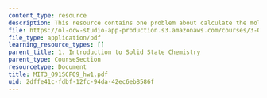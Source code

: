 ```yaml
---
content_type: resource
description: This resource contains one problem about calculate the molecular weight.
file: https://ol-ocw-studio-app-production.s3.amazonaws.com/courses/3-091sc-introduction-to-solid-state-chemistry-fall-2010/2dffe41cfdbf12fc94da42ec6eb8586f_MIT3_091SCF09_hw1.pdf
file_type: application/pdf
learning_resource_types: []
parent_title: 1. Introduction to Solid State Chemistry
parent_type: CourseSection
resourcetype: Document
title: MIT3_091SCF09_hw1.pdf
uid: 2dffe41c-fdbf-12fc-94da-42ec6eb8586f
---
```

